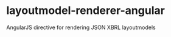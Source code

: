 layoutmodel-renderer-angular
============================

AngularJS directive for rendering JSON XBRL layoutmodels
